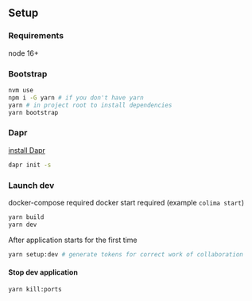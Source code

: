 ## Setup

### Requirements

node 16+

### Bootstrap

```bash
nvm use
npm i -G yarn # if you don't have yarn
yarn # in project root to install dependencies
yarn bootstrap
```

### Dapr

[install Dapr](https://docs.dapr.io/getting-started/install-dapr-cli/#step-1-install-the-dapr-cli)

```bash
dapr init -s
```

### Launch dev

docker-compose required
docker start required (example `colima start`)

```bash
yarn build
yarn dev
```

After application starts for the first time

```bash
yarn setup:dev # generate tokens for correct work of collaboration
```

#### Stop dev application

```bash
yarn kill:ports
```
